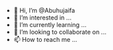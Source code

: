- 👋 Hi, I’m @Abuhujaifa
- 👀 I’m interested in ...
- 🌱 I’m currently learning ...
- 💞️ I’m looking to collaborate on ...
- 📫 How to reach me ...

<!---
Abuhujaifa/Abuhujaifa is a ✨ special ✨ repository because its `README.md` (this file) appears on your GitHub profile.
You can click the Preview link to take a look at your changes.
--->
